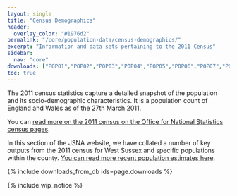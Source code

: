 ```yaml
---
layout: single
title: "Census Demographics"
header:
  overlay_color: "#1976d2"
permalink: "/core/population-data/census-demographics/"
excerpt: "Information and data sets pertaining to the 2011 Census"
sidebar:
  nav: "core"
downloads: ["POP01","POP02","POP03","POP04","POP05","POP06","POP07","POP08","POP09","POP10","POP11","POP12","POP13","POP14","POP15","POP16","POP17","POP18","POP19","POP20","POP21","POP22","POP23","POP24"]
toc: true
---
```


The 2011 census statistics capture a detailed snapshot of the population and its socio-demographic characteristics. It is a population count of England and Wales as of the 27th March 2011.

You can [read more on the 2011 census on the Office for National Statistics census pages](https://www.ons.gov.uk/census/2011census/2011censusdata).

In this section of the JSNA website, we have collated a number of key outputs from the 2011 census for West Sussex and specific populations within the county. [You can read more recent population estimates here](/core/population-data/estimates/).

{% include downloads_from_db ids=page.downloads %}

{% include wip_notice %}
